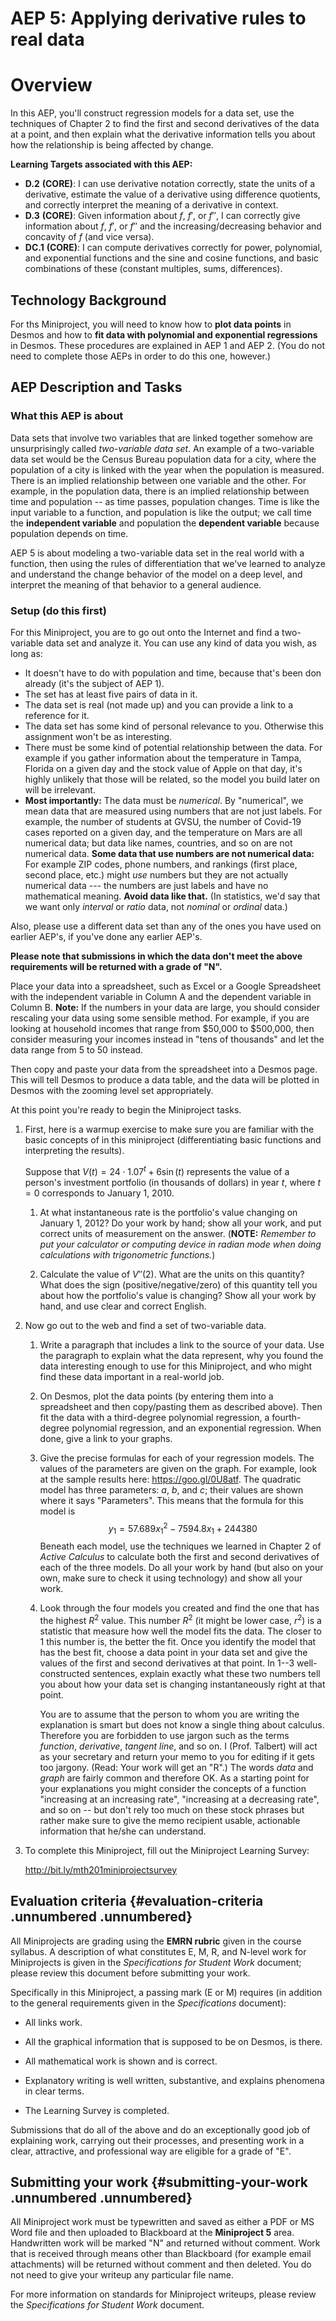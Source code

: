 # AEP 5: Applying derivative rules to real data

# Overview

In this AEP, you'll construct regression models
for a data set, use the techniques of Chapter 2 to find the first and second derivatives of the data at a point, and then explain what the derivative information tells you about how the relationship is being affected by change.

**Learning Targets associated with this AEP:**

-   **D.2**  **(CORE)**: I can use derivative notation correctly, state the units of a derivative, estimate the value of a derivative using difference quotients, and correctly interpret the meaning of a derivative in context.
-   **D.3**  **(CORE)**: Given information about $f$, $f'$, or $f''$, I can correctly give information about $f$, $f'$, or $f''$ and the increasing/decreasing behavior and concavity of $f$ (and vice versa).
-   **DC.1**  **(CORE)**: I can compute derivatives correctly for power, polynomial, and exponential functions and the sine and cosine functions, and basic combinations of these (constant multiples, sums, differences).

## Technology Background

For ths Miniproject, you will need to know how to **plot data points** in Desmos and how to **fit data with polynomial and exponential regressions** in Desmos. These procedures are explained in AEP 1 and AEP 2. (You do not need to complete those AEPs in order to do this one, however.) 

## AEP Description and Tasks

### What this AEP is about

Data sets that involve two variables that are linked together somehow are unsurprisingly called *two-variable data set*. An example of a two-variable data set would be the Census Bureau population data for a
city, where the population of a city is linked with the year when the population is measured. There is an implied relationship between one variable and the other. For example, in the population data, there is an implied relationship between time and population -- as time passes, population changes. Time is like the input variable to a function, and population is like the output; we call time the **independent variable** and population the **dependent variable** because population depends on time.

AEP 5 is about modeling a two-variable data set in the real world with a function, then using the rules of differentiation that we've learned to analyze and understand the change behavior of the model on a deep level, and interpret the meaning of that behavior to a general audience. 

### Setup (do this first) 

For this Miniproject, you are to go out onto the Internet and find a two-variable data set and analyze it. You can use any kind of data you wish, as long as:

-   It doesn't have to do with population and time, because that's been don already (it's the subject of AEP 1). 
-   The set has at least five pairs of data in it.
-   The data set is real (not made up) and you can provide a link to a reference for it.
-   The data set has some kind of personal relevance to you. Otherwise this assignment won't be as interesting.
- There must be some kind of potential relationship between the data. For example if you gather information about the temperature in Tampa, Florida on a given day and the stock value of Apple on that day, it's highly unlikely that those will be related, so the model you build later on will be irrelevant. 
- **Most importantly:** The data must be *numerical*. By "numerical", we mean data that are measured using numbers that are not just labels. For example, the number of students at GVSU, the number of Covid-19 cases reported on a given day, and the temperature on Mars are all numerical data; but data like names, countries, and so on are not numerical data. **Some data that use numbers are not numerical data:** For example ZIP codes, phone numbers, and rankings (first place, second place, etc.) might *use* numbers but they are not actually numerical data --- the numbers are just labels and have no mathematical meaning. **Avoid data like that.** (In statistics, we'd say that we want only *interval* or *ratio* data, not *nominal* or *ordinal* data.) 

Also, please use a different data set than any of the ones you have used on earlier AEP's, if you've done any earlier AEP's.

**Please note that submissions in which the data don't meet the above requirements will be returned with a grade of "N".** 

Place your data into a spreadsheet, such as Excel or a Google Spreadsheet with the independent variable in Column A and the dependent variable in Column B. **Note:** If the numbers in your data are large, you should consider rescaling your data using some sensible method. For example, if you are looking at household incomes that range from $50,000 to $500,000, then consider measuring your incomes instead in "tens of thousands" and let the data range from 5 to 50 instead.

Then copy and paste your data from the spreadsheet into a Desmos page.
This will tell Desmos to produce a data table, and the data will be
plotted in Desmos with the zooming level set appropriately.

At this point you're ready to begin the Miniproject tasks.

1.  First, here is a warmup exercise to make sure you are familiar with
    the basic concepts of in this miniproject (differentiating basic
    functions and interpreting the results).

    Suppose that $V(t) = 24 \cdot 1.07^t + 6 \sin(t)$ represents the
    value of a person's investment portfolio (in thousands of dollars)
    in year $t$, where $t=0$ corresponds to January 1, 2010.

    1.  At what instantaneous rate is the portfolio's value changing on
        January 1, 2012? Do your work by hand; show all your work, and
        put correct units of measurement on the answer. (**NOTE:**
        *Remember to put your calculator or computing device in radian
        mode when doing calculations with trigonometric functions.*)

    2.  Calculate the value of $V''(2)$. What are the units on this
        quantity? What does the sign (positive/negative/zero) of this
        quantity tell you about how the portfolio's value is changing?
        Show all your work by hand, and use clear and correct English.

2.  Now go out to the web and find a set of two-variable data.

    1.  Write a paragraph that includes a link to the source of your
        data. Use the paragraph to explain what the data represent, why
        you found the data interesting enough to use for this
        Miniproject, and who might find these data important in a
        real-world job.

    2.  On Desmos, plot the data points (by entering them into a
        spreadsheet and then copy/pasting them as described above). Then
        fit the data with a third-degree polynomial regression, a
        fourth-degree polynomial regression, and an exponential
        regression. When done, give a link to your graphs.

    3.  Give the precise formulas for each of your regression models.
        The values of the parameters are given on the graph. For
        example, look at the sample results here:
        <https://goo.gl/0U8atf>. The quadratic model has three
        parameters: $a$, $b$, and $c$; their values are shown where it
        says "Parameters". This means that the formula for this model is
        $$y_1 = 57.689x_1^2 - 7594.8x_1 + 244380$$ Beneath each model,
        use the techniques we learned in Chapter 2 of *Active Calculus*
        to calculate both the first and second derivatives of each of
        the three models. Do all your work by hand (but also on your
        own, make sure to check it using technology) and show all your
        work.

    4.  Look through the four models you created and find the one that
        has the highest $R^2$ value. This number $R^2$ (it might be
        lower case, $r^2$) is a statistic that measure how well the
        model fits the data. The closer to $1$ this number is, the
        better the fit. Once you identify the model that has the best
        fit, choose a data point in your data set and give the values of
        the first and second derivatives at that point. In 1--3
        well-constructed sentences, explain exactly what these two
        numbers tell you about how your data set is changing
        instantaneously right at that point.

        You are to assume that the person to whom you are writing the
        explanation is smart but does not know a single thing about
        calculus. Therefore you are forbidden to use jargon such as the
        terms *function*, *derivative*, *tangent line*, and so on. I
        (Prof. Talbert) will act as your secretary and return your memo
        to you for editing if it gets too jargony. (Read: Your work will
        get an "R".) The words *data* and *graph* are fairly common and
        therefore OK. As a starting point for your explanations you
        might consider the concepts of a function "increasing at an
        increasing rate", "increasing at a decreasing rate", and so on
        -- but don't rely too much on these stock phrases but rather
        make sure to give the memo recipient usable, actionable
        information that he/she can understand.

3.  To complete this Miniproject, fill out the Miniproject Learning
    Survey:

    <http://bit.ly/mth201miniprojectsurvey>

Evaluation criteria {#evaluation-criteria .unnumbered .unnumbered}
-------------------

All Miniprojects are grading using the **EMRN rubric** given in the
course syllabus. A description of what constitutes E, M, R, and N-level
work for Miniprojects is given in the *Specifications for Student Work*
document; please review this document before submitting your work.

Specifically in this Miniproject, a passing mark (E or M) requires (in
addition to the general requirements given in the *Specifications*
document):

-   All links work.

-   All the graphical information that is supposed to be on Desmos, is
    there.

-   All mathematical work is shown and is correct.

-   Explanatory writing is well written, substantive, and explains
    phenomena in clear terms.

-   The Learning Survey is completed.

Submissions that do all of the above and do an exceptionally good job of
explaining work, carrying out their processes, and presenting work in a
clear, attractive, and professional way are eligible for a grade of "E".

Submitting your work {#submitting-your-work .unnumbered .unnumbered}
--------------------

All Miniproject work must be typewritten and saved as either a PDF or MS
Word file and then uploaded to Blackboard at the **Miniproject 5** area.
Handwritten work will be marked "N" and returned without comment. Work
that is received through means other than Blackboard (for example email
attachments) will be returned without comment and then deleted. You do
not need to give your writeup any particular file name.

For more information on standards for Miniproject writeups, please
review the *Specifications for Student Work* document.
<!--stackedit_data:
eyJoaXN0b3J5IjpbLTc0NDMwMjAxMSwxNjI1NjI2ODc3XX0=
-->